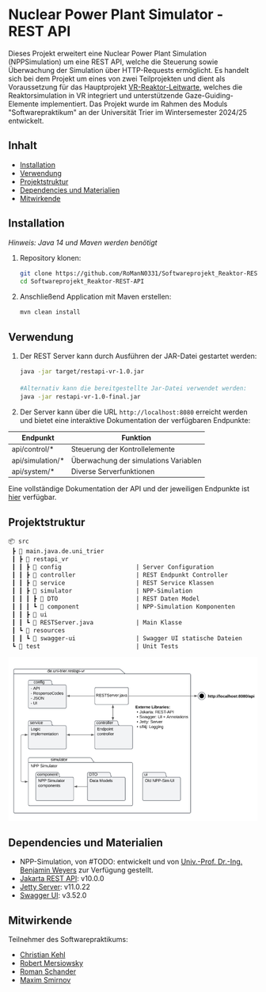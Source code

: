 # Nuclear Power Plant Simulator - REST API

Dieses Projekt erweitert eine Nuclear Power Plant Simulation (NPPSimulation) um eine REST API, welche 
die Steuerung sowie Überwachung der Simulation über HTTP-Requests ermöglicht.
Es handelt sich bei dem Projekt um eines von zwei Teilprojekten und dient als Voraussetzung für das Hauptprojekt 
[VR-Reaktor-Leitwarte](https://github.com/RoManN0331/Softwareprojekt_VR-Reaktor-Leitwarte), welches die Reaktorsimulation 
in VR integriert und unterstützende Gaze-Guiding-Elemente implementiert.
Das Projekt wurde im Rahmen des Moduls "Softwarepraktikum" an der Universität Trier im Wintersemester 2024/25 entwickelt.

## Inhalt
- [Installation](#installation)
- [Verwendung](#verwendung)
- [Projektstruktur](#projektstruktur)
- [Dependencies und Materialien](#dependencies-und-materialien)
- [Mitwirkende](#mitwirkende)

## Installation

_Hinweis: Java 14 und Maven werden benötigt_ 

1. Repository klonen:
    ```sh
    git clone https://github.com/RoManN0331/Softwareprojekt_Reaktor-REST-API.git
    cd Softwareprojekt_Reaktor-REST-API
    ```

2. Anschließend Application mit Maven erstellen:
    ```sh
    mvn clean install
    ```
   
## Verwendung
1. Der REST Server kann durch Ausführen der JAR-Datei gestartet werden:
    ```sh
    java -jar target/restapi-vr-1.0.jar
   
    #Alternativ kann die bereitgestellte Jar-Datei verwendet werden:
    java -jar restapi-vr-1.0-final.jar
    ```

2. Der Server kann über die URL `http://localhost:8080` erreicht werden und bietet eine interaktive Dokumentation der verfügbaren Endpunkte:

| Endpunkt         | Funktion                              |
|------------------|---------------------------------------|
| api/control/*    | Steuerung der Kontrollelemente        |
| api/simulation/* | Überwachung der simulations Variablen |
| api/system/*     | Diverse Serverfunktionen              |

Eine vollständige Dokumentation der API und der jeweiligen Endpunkte ist [hier](docs/index.md) verfügbar. 

## Projektstruktur

```plaintext
📦 src
 ┣ 📂 main.java.de.uni_trier         
 ┃ ┣ 📂 restapi_vr                   
 ┃ ┃ ┣ 📂 config                     | Server Configuration
 ┃ ┃ ┣ 📂 controller                 | REST Endpunkt Controller
 ┃ ┃ ┣ 📂 service                    | REST Service Klassen
 ┃ ┃ ┣ 📂 simulator                  | NPP-Simulation
 ┃ ┃ ┃ ┣ 📂 DTO                      | REST Daten Model
 ┃ ┃ ┃ ┗ 📂 component                | NPP-Simulation Komponenten
 ┃ ┃ ┣ 📂 ui                         
 ┃ ┃ ┗ 📄 RESTServer.java            | Main Klasse
 ┃ ┗ 📂 resources                    
 ┃ ┃ ┗ 📂 swagger-ui                 | Swagger UI statische Dateien
 ┗ 📂 test                           | Unit Tests
```

<img src="docs/Reaktor-REST-API-Paketdiagramm-Final.svg" alt="Paketdiagramm">

## Dependencies und Materialien
- NPP-Simulation, von #TODO: entwickelt und von [Univ.-Prof. Dr.-Ing. Benjamin Weyers](https://www.uni-trier.de/universitaet/fachbereiche-faecher/fachbereich-iv/faecher/informatikwissenschaften/professuren/human-computer-interaction/team/benjamin-weyers) zur Verfügung gestellt. 
- [Jakarta REST API](https://mvnrepository.com/artifact/jakarta.platform/jakarta.jakartaee-web-api/10.0.0): v10.0.0
- [Jetty Server](https://mvnrepository.com/artifact/org.eclipse.jetty): v11.0.22
- [Swagger UI](https://swagger.io/tools/swagger-ui/): v3.52.0

## Mitwirkende
Teilnehmer des Softwarepraktikums: 
- [Christian Kehl](https://github.com/Chrizzly02)
- [Robert Mersiowsky](https://github.com/rmers)
- [Roman Schander](https://github.com/RoManN0331)
- [Maxim Smirnov](https://github.com/masmir123)
